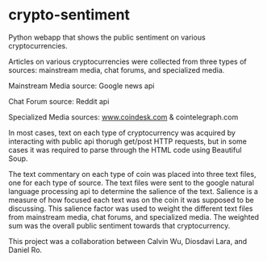 # crypto-sentiment
Python webapp that shows the public sentiment on various cryptocurrencies.

Articles on various cryptocurrencies were collected from three types of sources: mainstream media, chat forums, and specialized media.


Mainstream Media source: Google news api


Chat Forum source: Reddit api


Specialized Media sources: www.coindesk.com & cointelegraph.com


In most cases, text on each type of cryptocurrency was acquired by interacting with public api thorugh get/post HTTP requests, 
but in some cases it was required to parse through the HTML code using Beautiful Soup.


The text commentary on each type of coin was placed into three text files, one for each type of source. 
The text files were sent to the google natural language processing api to determine the salience of the text. Salience is 
a measure of how focused each text was on the coin it was supposed to be discussing. This salience factor was used to weight the different text files from mainstream media, chat forums, and specialized media. The weighted sum was the overall public sentiment towards that cryptocurrency.


This project was a collaboration between Calvin Wu, Diosdavi Lara, and Daniel Ro.
